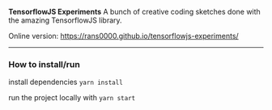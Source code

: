 **TensorflowJS Experiments**
A bunch of creative coding sketches done with the amazing TensorflowJS library.

Online version: https://rans0000.github.io/tensorflowjs-experiments/

---

### How to install/run

install dependencies
`yarn install`

run the project locally with
`yarn start`
